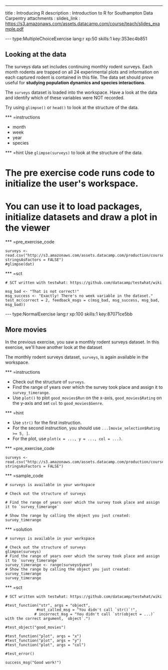---
title       : Introducing R
description : Introduction to R for Southampton Data Carpentry
attachments :
  slides_link : https://s3.amazonaws.com/assets.datacamp.com/course/teach/slides_example.pdf

--- type:MultipleChoiceExercise lang:r xp:50 skills:1 key:353ec4b851
## Looking at the data
The surveys data set includes continuing monthly rodent surveys. Each month rodents are trapped on all 24 experimental plots and information on each captured rodent is contained in this file. The data set should prove useful for **studying population dynamics and species interactions**.

The `surveys` dataset is loaded into the workspace.
Have a look at the data and identify which of these variables were NOT recorded.

Try using `glimpse()` or `head()` to look at the structure of the data.

*** =instructions
- month
- week
- year
- species

*** =hint
Use `glimpse(surveys)` to look at the structure of the data.

# The pre exercise code runs code to initialize the user's workspace.
# You can use it to load packages, initialize datasets and draw a plot in the viewer
*** =pre_exercise_code
```{r}
surveys <- read.csv("http://s3.amazonaws.com/assets.datacamp.com/production/course_2129/datasets/surveys.csv, stringsAsFactors = FALSE")
#glimpse(dat)
```

*** =sct
```{r}
# SCT written with testwhat: https://github.com/datacamp/testwhat/wiki

msg_bad <- "That is not correct!"
msg_success <- "Exactly! There's no week variable in the dataset."
test_mc(correct = 2, feedback_msgs = c(msg_bad, msg_success, msg_bad, msg_bad))
```

--- type:NormalExercise lang:r xp:100 skills:1 key:87071ce5bb
## More movies

In the previous exercise, you saw a monthly rodent surveys dataset. In this exercise, we'll have another look at the dataset 

The monthly rodent surveys dataset, `surveys`, is again available in the workspace.

*** =instructions
- Check out the structure of `surveys`.
- Find the range of years over which the survey took place and assign it to `survey_timerange`.
- Use `plot()` to  plot `good_movies$Run` on the x-axis, `good_movies$Rating` on the y-axis and set `col` to `good_movies$Genre`.

*** =hint
- Use `str()` for the first instruction.
- For the second instruction, you should use `...[movie_selection$Rating >= 5, ]`.
- For the plot, use `plot(x = ..., y = ..., col = ...)`.

*** =pre_exercise_code
```{r}
surveys <- read.csv("http://s3.amazonaws.com/assets.datacamp.com/production/course_2129/datasets/surveys.csv, stringsAsFactors = FALSE")
```

*** =sample_code
```{r}
# surveys is available in your workspace

# Check out the structure of surveys

# Find the range of years over which the survey took place and assign it to `survey_timerange`

# Show the range by calling the object you just created: survey_timerange

```

*** =solution
```{r}
# surveys is available in your workspace

# Check out the structure of surveys
glimpse(surveys)
# Find the range of years over which the survey took place and assign it to `survey_timerange`
survey_timerange <- range(surveys$year)
# Show the range by calling the object you just created: survey_timerange
survey_timerange
```

*** =sct
```{r}
# SCT written with testwhat: https://github.com/datacamp/testwhat/wiki

#test_function("str", args = "object",
              #not_called_msg = "You didn't call `str()`!",
             # incorrect_msg = "You didn't call `str(object = ...)` with the correct argument, `object`.")

#test_object("good_movies")

#test_function("plot", args = "x")
#test_function("plot", args = "y")
#test_function("plot", args = "col")

#test_error()

success_msg("Good work!")
```
